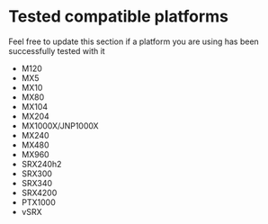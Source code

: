 # Tested compatible platforms
Feel free to update this section if a platform you are using has been successfully tested with it
* M120
* MX5
* MX10
* MX80
* MX104
* MX204
* MX1000X/JNP1000X
* MX240
* MX480
* MX960
* SRX240h2
* SRX300
* SRX340
* SRX4200
* PTX1000
* vSRX


